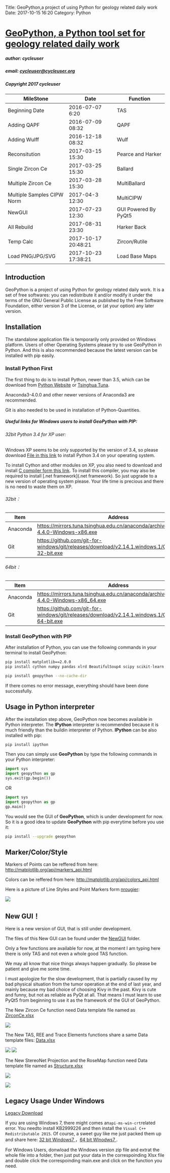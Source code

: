 Title: GeoPython,a project of using Python for geology related daily work
Date: 2017-10-15 16:20
Category: Python


# [GeoPython, a Python tool set for geology related daily work](https://github.com/chinageology/GeoPython)



##### author: cycleuser

##### email: cycleuser@cycleuser.org

##### Copyright 2017 cycleuser


|MileStone|Date|Function|
|--|--|--|
|Beginning Date|2016-07-07 6:20|TAS|
|Adding QAPF|2016-07-09 08:32|QAPF|
|Adding Wulff|2016-12-18 08:32|Wulf|
|Reconsitution|2017-03-15 15:30|Pearce and  Harker|
|Single Zircon Ce|2017-03-25 15:30|Ballard|
|Multiple Zircon Ce|2017-03-28 15:30|MultiBallard|
|Multiple Samples CIPW Norm|2017-04-3 12:30|MultiCIPW|
|NewGUI|2017-07-23 12:30|GUI Powered By PyQt5|
|All Rebuild|2017-08-31 23:30|Harker Back|
|Temp Calc|2017-10-17 20:48:21|Zircon/Rutile|
|Load PNG/JPG/SVG|2017-10-23  17:38:21|Load Base Maps|

## Introduction

GeoPython is a project of using Python for geology related daily work. It is a set of free softwares: you can redistribute it and/or modify it under the terms of the GNU General Public License as published by the Free Software Foundation, either version 3 of the License, or (at your option) any later version.



## Installation


The standalone application file is temporarily only provided on Windows platform. Users of other Operating Systems please try to use GeoPython in Python. And this is also recommended because the latest version can be installed with pip easily.

### Install Python First

The first thing to do is to install Python, newer than 3.5, which can be download from [Python Website](https://www.python.org/downloads/) or  [Tsinghua Tuna](https://mirrors.tuna.tsinghua.edu.cn/anaconda/archive/).

Anaconda3-4.0.0 and other newer versions of Anaconda3 are recommended.

Git is also needed to be used in installation of Python-Quantities.

##### Useful links for Windows users to install GeoPython with PIP:

###### 32bit Python 3.4 for XP user:
Windows XP seems to be only supported by the version of 3.4, so please download  [File in this link](https://www.python.org/ftp/python/3.4.4/python-3.4.4.msi) to install Python 3.4 on your operating system.

To install Cython and other modules on XP, you also need to download and install [C compiler form this link](http://landinghub.visualstudio.com/visual-cpp-build-tools). To install this compiler, you may also be required to install [.net framework](.net framework). So just upgrade to a new version of operating system please. Your life time is precious and there is no need to waste them on XP.

###### 32bit：

|Item |Address |
|--|--|
|Anaconda|https://mirrors.tuna.tsinghua.edu.cn/anaconda/archive/Anaconda3-4.4.0-Windows-x86.exe|
|Git|https://github.com/git-for-windows/git/releases/download/v2.14.1.windows.1/Git-2.14.1-32-bit.exe|

###### 64bit：

|Item |Address |
|--|--|
|Anaconda|https://mirrors.tuna.tsinghua.edu.cn/anaconda/archive/Anaconda3-4.4.0-Windows-x86_64.exe|
|Git|https://github.com/git-for-windows/git/releases/download/v2.14.1.windows.1/Git-2.14.1-64-bit.exe|


### Install GeoPython with PIP


After installation of Python, you can use the following commands in your terminal to install GeoPython:

```Bash
pip install matplotlib==2.0.0
pip install cython numpy pandas xlrd BeautifulSoup4 scipy scikit-learn sympy pyqt5

pip install geopython --no-cache-dir
```

If there comes no error message, everything should have been done successfully.

## Usage in Python interpreter



After the installation step above, GeoPython now becomes available in Python interpreter. The **IPython** interpreter is recommended because it is much friendly than the buildin interpreter of Python. **IPython** can be also installed with pip:
```Bash
pip install ipython
```

Then you can simply use **GeoPython** by type the following commands in your Python interpreter:
```Python
import sys
import geopython as gp
sys.exit(gp.begin())
```


OR


```Python
import sys
import geopython as gp
gp.main()
```


You would see the GUI of **GeoPython**, which is under development for now. So it is a good idea to update **GeoPython** with pip everytime before you use it:

```Bash
pip install --upgrade geopython
```

## Marker/Color/Style

Markers of Points can be reffered from here:
http://matplotlib.org/api/markers_api.html

Colors can be reffered from here:
http://matplotlib.org/api/colors_api.html

Here is a picture of Line Styles and Point Markers form [nrougier](http://www.labri.fr/perso/nrougier/teaching/matplotlib/):

![](https://raw.githubusercontent.com/chinageology/GeoPython/master/img/LIneStylesMarkers.png)


## New GUI！


Here is a new version of GUI, that is still under development.

The files of this New GUI can be found under the [NewGUI](/NewGUI) folder.

Only a few functions are available for now, at the moment I am typing here there is only TAS and not even a whole good TAS function.

We may all know that nice things always happen gradually. So please be patient and give me some time.

I must apologize for the slow development, that is partially caused by my bad physical situation from the tumor operation at the end of last year, and mainly because my bad choice of choosing Kivy in the past. Kivy is cute and funny, but not as reliable as PyQt at all. That means I must learn to use PyQt5 from beginning to use it as the framework of the GUI of GeoPython.




The New Zircon Ce function need Data template file named as [ZirconCe.xlsx](https://github.com/chinageology/GeoPython/blob/master/NewGUI/ZirconCe.xlsx)

![](https://raw.githubusercontent.com/chinageology/GeoPython/master/img/NewZirconCe.png)


The New  TAS, REE and Trace Elements functions share a same Data template files:
[Data.xlsx](https://github.com/chinageology/GeoPython/blob/master/NewGUI/Data.xlsx)


![](https://raw.githubusercontent.com/chinageology/GeoPython/master/img/NewTAS.png)
![](https://raw.githubusercontent.com/chinageology/GeoPython/master/img/NewTrace.png)


The New StereoNet Projection and the RoseMap function need Data template file named as [Structure.xlsx](https://github.com/chinageology/GeoPython/blob/master/NewGUI/Structure.xlsx)

![](https://raw.githubusercontent.com/chinageology/GeoPython/master/img/Rose.png)

![](https://raw.githubusercontent.com/chinageology/GeoPython/master/img/LoadPNG.png)

## Legacy Usage Under Windows

[Legacy Download](https://github.com/chinageology/GeoPython/blob/master/Download.md)

If you are using Windows 7, there might comes an`api-ms-win-crt`related error. You needto install KB2999226 and then install the `Visual C++ Redistributable 2015`.
Of course, a sweet guy like me just packed them up and share here: [32 bit Windows7 ](https://pan.baidu.com/s/1kVwSQ95)，[64 bit WInodws7 ](https://pan.baidu.com/s/1qY34ocW).

For Windows Users, donwload the Windows version zip file and extrat the whole file into a folder, then just put your data in the correspoinding Xlsx file and double click the correspoinding main.exe and click on the function you need.
